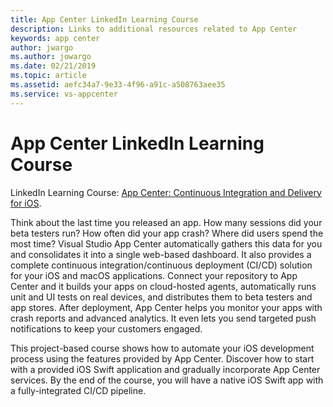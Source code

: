 ```yaml
---
title: App Center LinkedIn Learning Course
description: Links to additional resources related to App Center
keywords: app center
author: jwargo
ms.author: jowargo
ms.date: 02/21/2019
ms.topic: article
ms.assetid: aefc34a7-9e33-4f96-a91c-a508763aee35
ms.service: vs-appcenter
---
```


# App Center LinkedIn Learning Course

LinkedIn Learning Course: [App Center: Continuous Integration and Delivery for iOS](https://www.linkedin.com/learning/app-center-continuous-integration-and-delivery-for-ios?u=3322).

Think about the last time you released an app. How many sessions did your beta testers run? How often did your app crash? Where did users spend the most time? Visual Studio App Center automatically gathers this data for you and consolidates it into a single web-based dashboard. It also provides a complete continuous integration/continuous deployment (CI/CD) solution for your iOS and macOS applications. Connect your repository to App Center and it builds your apps on cloud-hosted agents, automatically runs unit and UI tests on real devices, and distributes them to beta testers and app stores. After deployment, App Center helps you monitor your apps with crash reports and advanced analytics. It even lets you send targeted push notifications to keep your customers engaged.

This project-based course shows how to automate your iOS development process using the features provided by App Center. Discover how to start with a provided iOS Swift application and gradually incorporate App Center services. By the end of the course, you will have a native iOS Swift app with a fully-integrated CI/CD pipeline.
